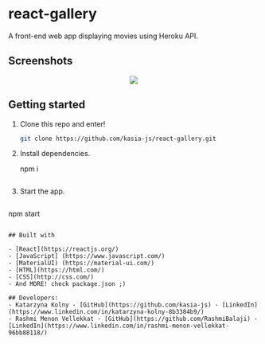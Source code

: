 # react-gallery
A front-end web app displaying movies using Heroku API. 

## Screenshots

<p align="center">
  <img src="/client/src/assets/images/Screenshot.png" />
</p>

## Getting started

1. Clone this repo and enter!

   ```bash
   git clone https://github.com/kasia-js/react-gallery.git
   ```

2. Install dependencies.

    npm i
   ```

3. Start the app.

   ```bash
  npm start
  ```

## Built with

- [React](https://reactjs.org/)
- [JavaScript] (https://www.javascript.com/)
- [MaterialUI) (https://material-ui.com/)
- [HTML](https://html.com/)
- [CSS](http://css.com/)
- And MORE! check package.json ;)

## Developers:
- Katarzyna Kolny - [GitHub](https://github.com/kasia-js) - [LinkedIn](https://www.linkedin.com/in/katarzyna-kolny-8b3384b9/)
- Rashmi Menon Vellekkat - [GitHub](https://github.com/RashmiBalaji) - [LinkedIn](https://www.linkedin.com/in/rashmi-menon-vellekkat-96bb88118/)
